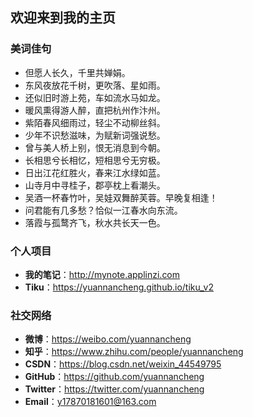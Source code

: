 ## 欢迎来到我的主页

### 美词佳句

- 但愿人长久，千里共婵娟。
- 东风夜放花千树，更吹落、星如雨。
- 还似旧时游上苑，车如流水马如龙。
- 暖风熏得游人醉，直把杭州作汴州。
- 紫陌春风细雨过，轻尘不动柳丝斜。
- 少年不识愁滋味，为赋新词强说愁。
- 曾与美人桥上别，恨无消息到今朝。
- 长相思兮长相忆，短相思兮无穷极。
- 日出江花红胜火，春来江水绿如蓝。
- 山寺月中寻桂子，郡亭枕上看潮头。
- 吴酒一杯春竹叶，吴娃双舞醉芙蓉。早晚复相逢！
- 问君能有几多愁？恰似一江春水向东流。
- 落霞与孤鹜齐飞，秋水共长天一色。

### 个人项目

- **我的笔记**：<http://mynote.applinzi.com>
- **Tiku**：<https://yuannancheng.github.io/tiku_v2>

### 社交网络

- **微博**：<https://weibo.com/yuannancheng>
- **知乎**：<https://www.zhihu.com/people/yuannancheng>
- **CSDN**：<https://blog.csdn.net/weixin_44549795>
- **GitHub**：<https://github.com/yuannancheng>
- **Twitter**：<https://twitter.com/yuannancheng>
- **Email**：<y17870181601@163.com>